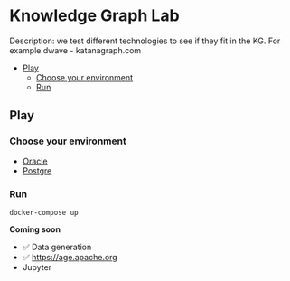 # Knowledge Graph Lab <!-- omit in toc -->

Description: we test different technologies to see if they fit in the KG. 
For example dwave - katanagraph.com

- [Play](#play)
  - [Choose your environment](#choose-your-environment)
  - [Run](#run)

## Play

### Choose your environment

* [Oracle](./infra/oracle/docker-compose.yml)
* [Postgre](./infra/postgre/docker-compose.yml)

### Run

`docker-compose up`

**Coming soon**
- ✅ Data generation
- ✅ https://age.apache.org
- Jupyter

